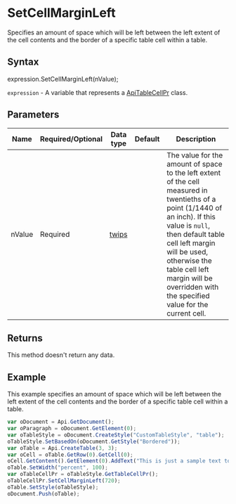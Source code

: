# SetCellMarginLeft

Specifies an amount of space which will be left between the left extent of the cell contents and 
the border of a specific table cell within a table.

## Syntax

expression.SetCellMarginLeft(nValue);

`expression` - A variable that represents a [ApiTableCellPr](../ApiTableCellPr.md) class.

## Parameters

| **Name** | **Required/Optional** | **Data type** | **Default** | **Description** |
| ------------- | ------------- | ------------- | ------------- | ------------- |
| nValue | Required | [twips](../../Enumeration/twips.md) |  | The value for the amount of space to the left extent of the cell measured in twentieths of a point (1/1440 of an inch). If this value is <code>null</code>, then default table cell left margin will be used, otherwise the table cell left margin will be overridden with the specified value for the current cell. |

## Returns

This method doesn't return any data.

## Example

This example specifies an amount of space which will be left between the left extent of the cell contents and the border of a specific table cell within a table.

```javascript
var oDocument = Api.GetDocument();
var oParagraph = oDocument.GetElement(0);
var oTableStyle = oDocument.CreateStyle("CustomTableStyle", "table");
oTableStyle.SetBasedOn(oDocument.GetStyle("Bordered"));
var oTable = Api.CreateTable(3, 3);
var oCell = oTable.GetRow(0).GetCell(0);
oCell.GetContent().GetElement(0).AddText("This is just a sample text to show that the left margin for all the table cells is 36 points.");
oTable.SetWidth("percent", 100);
var oTableCellPr = oTableStyle.GetTableCellPr();
oTableCellPr.SetCellMarginLeft(720);
oTable.SetStyle(oTableStyle);
oDocument.Push(oTable);
```
